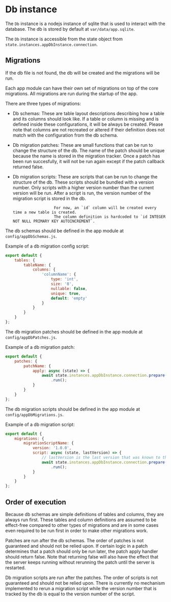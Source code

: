 # Db instance

The `Db` instance is a nodejs instance of sqlite that is used to interact with the database.
The db is stored by default at `var/data/app.sqlite`.

The `Db` instance is accessible from the state object from `state.instances.appDbInstance.connection`.

## Migrations

If the db file is not found, the db will be created and the migrations will be run.

Each app module can have their own set of migrations on top of the core migrations.
All migrations are run during the startup of the app.

There are three types of migrations:

- Db schemas: These are table layout descriptions describing how a table and its columns should look like.
              If a table or column is missing and is defined inside these configurations, it will be always be created. Please note that columns are not recreated or altered
              if their definition does not match with the configuration from the db schema.
- Db migration patches: These are small functions that can be run to change the structure of the db.
                        The name of the patch should be unique because the name is stored in the migration tracker.
                        Once a patch has been run succesfully, it will not be run again except if the patch callback
                        returned false.
- Db migration scripts: These are scripts that can be run to change the structure of the db.
                        These scripts should be bundled with a version number.
                        Only scripts with a higher version number than the current version will be run.
                        After a script is run, the version number of the migration script is stored in the db.

                        For now, an `id` column will be created every time a new table is created.
                        The column definition is hardcoded to `id INTEGER NOT NULL PRIMARY KEY AUTOINCREMENT`.

The db schemas should be defined in the app module at `config/appDbSchemas.js`.

Example of a db migration config script:

```js
export default {
    tables: {
        tableName: {
            columns: {
                'columnName': {
                    type: 'int',
                    size: '8',
                    nullable: false,
                    unique: true,
                    default: 'empty'
                }
            }
        }
    }
};
```

The db migration patches should be defined in the app module at `config/appDbPatches.js`.

Example of a db migration patch:

```js
export default {
    patches: {
        patchName: {
            apply: async (state) => {
                await state.instances.appDbInstance.connection.prepare('CREATE TABLE tableName (columnName int)')
                    .run();
            }
        }
    }
};
```

The db migration scripts should be defined in the app module at `config/appDbMigrations.js`.

Example of a db migration script:

```js
export default {
    migrations: {
        migrationScriptName: {
            version: '1.0.0',
            script: async (state, lastVersion) => {
                // lastVersion is the last version that was known to the db or null if no version was known
                await state.instances.appDbInstance.connection.prepare('CREATE TABLE tableName (columnName int)')
                    .run();
            }
        }
    }
};
```

## Order of execution

Because db schemas are simple definitions of tables and columns, they are always run first.
These tables and column definitions are assumed to be effect-free compared to other types
of migrations and are in some cases even required to be run first in order to make other
migrations work.

Patches are run after the db schemas. The order of patches is not guaranteed and should not be relied upon. If certain logic in a patch determines that a patch should only be run later,
the patch apply handler should return false. Note that returning false will also have
the effect that the server keeps running without rerunning the patch until the server is restarted.

Db migration scripts are run after the patches. The order of scripts is not guaranteed and should not be relied upon. There is currently no mechanism implemented to rerun a migration script while the version number that is tracked by the db is equal to the version number
of the script.
